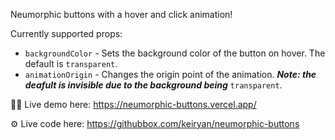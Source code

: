 Neumorphic buttons with a hover and click animation!

Currently supported props:

* ```backgroundColor``` - Sets the background color of the button on hover. The default is ```transparent```.
* ```animationOrigin``` - Changes the origin point of the animation. **_Note: the deafult is invisible due to the background being_** ```transparent```.

🧑‍💻 Live demo here: https://neumorphic-buttons.vercel.app/

⚙️ Live code here: https://githubbox.com/keiryan/neumorphic-buttons
